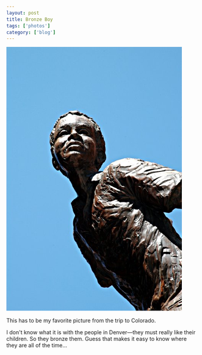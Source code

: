 ```yaml
---
layout: post
title: Bronze Boy
tags: ['photos']
category: ['blog']
---
```


![Bronze Boy :: Nikon D70 : 1/40s : f/16 : ISO 200](/media/2004/08/bronze_boy.jpg)

This has to be my favorite picture from the trip to Colorado.

I don't know what it is with the people in Denver&mdash;they must
really like their children. So they bronze them. Guess that makes it
easy to know where they are all of the time...

